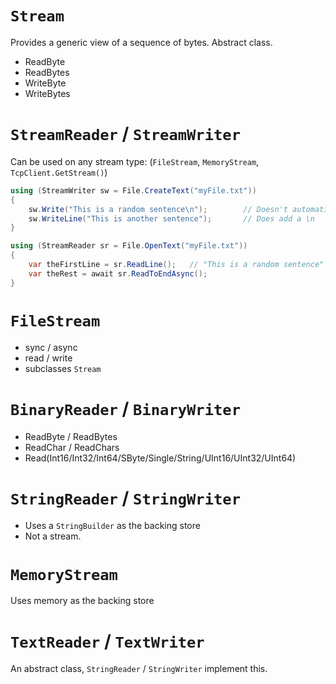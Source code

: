 # `Stream`

Provides a generic view of a sequence of bytes. Abstract class.

* ReadByte
* ReadBytes
* WriteByte
* WriteBytes




# `StreamReader` / `StreamWriter`

Can be used on any stream type: (`FileStream`, `MemoryStream`, `TcpClient.GetStream()`)

```csharp
using (StreamWriter sw = File.CreateText("myFile.txt"))
{
    sw.Write("This is a random sentence\n");        // Doesn't automatically add a \n
    sw.WriteLine("This is another sentence");       // Does add a \n
}

using (StreamReader sr = File.OpenText("myFile.txt"))
{
    var theFirstLine = sr.ReadLine();   // "This is a random sentence"
    var theRest = await sr.ReadToEndAsync();
}


```


# `FileStream`
* sync / async
* read / write
* subclasses `Stream`


# `BinaryReader` / `BinaryWriter`

* ReadByte / ReadBytes
* ReadChar / ReadChars
* Read(Int16/Int32/Int64/SByte/Single/String/UInt16/UInt32/UInt64)

# `StringReader` / `StringWriter`

* Uses a `StringBuilder` as the backing store
* Not a stream.

# `MemoryStream`

Uses memory as the backing store


# `TextReader` / `TextWriter`

An abstract class, `StringReader` / `StringWriter` implement this.